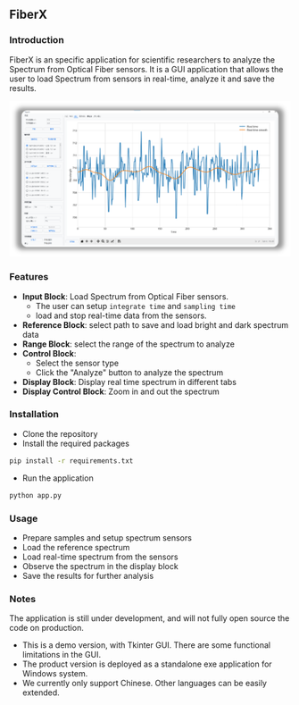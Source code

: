 ## FiberX

### Introduction

FiberX is an specific application for scientific researchers to analyze the Spectrum from Optical Fiber sensors. 
It is a GUI application that allows the user to load Spectrum from sensors in real-time, analyze it and save the results.

![image info](./ui.png)

### Features
- **Input Block**: Load Spectrum from Optical Fiber sensors.
  - The user can setup `integrate time` and `sampling time` 
  - load and stop real-time data from the sensors.
- **Reference Block**: select path to save and load bright and dark spectrum data
- **Range Block**: select the range of the spectrum to analyze
- **Control Block**: 
  - Select the sensor type
  - Click the "Analyze" button to analyze the spectrum
- **Display Block**: Display real time spectrum in different tabs
- **Display Control Block**: Zoom in and out the spectrum

### Installation
- Clone the repository
- Install the required packages
```bash
pip install -r requirements.txt
```
- Run the application
```bash
python app.py
```

### Usage
- Prepare samples and setup spectrum sensors
- Load the reference spectrum
- Load real-time spectrum from the sensors
- Observe the spectrum in the display block
- Save the results for further analysis


### Notes
The application is still under development, and will not fully open source the code on production.

- This is a demo version, with Tkinter GUI. There are some functional limitations in the GUI.
- The product version is deployed as a standalone exe application for Windows system.
- We currently only support Chinese. Other languages can be easily extended.
